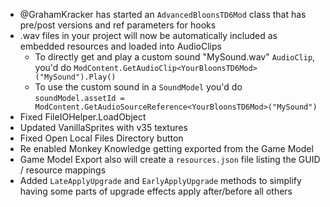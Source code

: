 - @GrahamKracker has started an `AdvancedBloonsTD6Mod` class that has pre/post versions and ref parameters for hooks
- .wav files in your project will now be automatically included as embedded resources and loaded into AudioClips
  - To directly get and play a custom sound "MySound.wav" `AudioClip`, you'd do `ModContent.GetAudioClip<YourBloonsTD6Mod>("MySound").Play()`
  - To use the custom sound in a `SoundModel` you'd do `soundModel.assetId = ModContent.GetAudioSourceReference<YourBloonsTD6Mod>("MySound")`
- Fixed FileIOHelper.LoadObject<T>
- Updated VanillaSprites with v35 textures
- Fixed Open Local Files Directory button
- Re enabled Monkey Knowledge getting exported from the Game Model
- Game Model Export also will create a `resources.json` file listing the GUID / resource mappings
- Added `LateApplyUpgrade` and `EarlyApplyUpgrade` methods to simplify having some parts of upgrade effects apply after/before all others